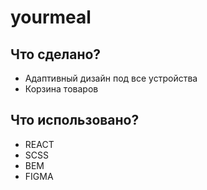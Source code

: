 
# yourmeal



## Что сделано?

- Адаптивный дизайн под все устройства
- Корзина товаров

## Что использовано?

- REACT
- SCSS
- BEM
- FIGMA


